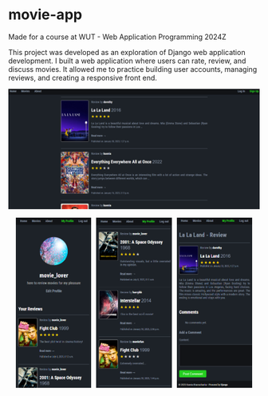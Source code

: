 # movie-app
Made for a course at WUT - Web Application Programming 2024Z

This project was developed as an exploration of Django web application development. I built a web application where users can rate, review, and discuss movies. It allowed me to practice building user accounts, managing reviews, and creating a responsive front end.

![Screenshot of movie-app](https://github.com/kseniabez/kseniabez.github.io/blob/main/projects/movie-app/img/image1.png)

<div style="display: flex; justify-content: center; gap: 10px;">

  <img src="https://github.com/kseniabez/kseniabez.github.io/blob/main/projects/movie-app/img/image3.png?raw=true" alt="Screenshot 1" width="30%">
  <img src="https://github.com/kseniabez/kseniabez.github.io/blob/main/projects/movie-app/img/image4.png?raw=true" alt="Screenshot 2" width="30%">
  <img src="https://github.com/kseniabez/kseniabez.github.io/blob/main/projects/movie-app/img/image5.png?raw=true" alt="Screenshot 3" width="30%">

</div>
